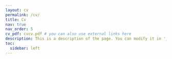 ```yaml
---
layout: cv
permalink: /cv/
title: Cv
nav: true
nav_order: 5
cv_pdf: cvcv.pdf # you can also use external links here
description: This is a description of the page. You can modify it in '_pages/cv.md'. You can also change or remove the top pdf download button.
toc:
  sidebar: left
---
```

